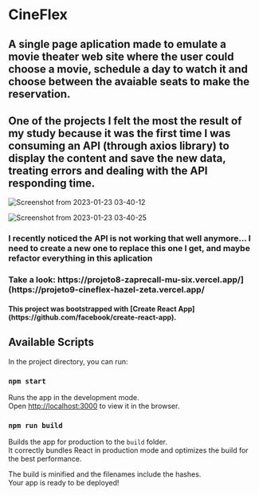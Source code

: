 <h1>CineFlex</h1>

<h2>A single page aplication made to emulate a movie theater web site where the user could choose a movie, schedule a day to watch it and choose between the avaiable seats to make the reservation.</h2>

  
<h2>One of the projects I felt the most the result of my study because it was the first time I was consuming an API (through axios library) to display the content and save the new data, treating errors and dealing with the API responding time.</h2>


![Screenshot from 2023-01-23 03-40-12](https://user-images.githubusercontent.com/106840825/213979700-fe806c2b-d806-4697-86b5-b857aa05486c.png)

![Screenshot from 2023-01-23 03-40-25](https://user-images.githubusercontent.com/106840825/213979715-90c8539f-0d17-4f6d-a921-82fe02a096c8.png)



<h3>I recently noticed the API is not working that well anymore... I need to create a new one to replace this one I get, and maybe refactor everything in this aplication</h3>
<h3>Take a look: https://projeto8-zaprecall-mu-six.vercel.app/](https://projeto9-cineflex-hazel-zeta.vercel.app/</h3>


<h4>This project was bootstrapped with [Create React App](https://github.com/facebook/create-react-app).</h4>

## Available Scripts

In the project directory, you can run:

### `npm start`

Runs the app in the development mode.\
Open [http://localhost:3000](http://localhost:3000) to view it in the browser.

### `npm run build`

Builds the app for production to the `build` folder.\
It correctly bundles React in production mode and optimizes the build for the best performance.

The build is minified and the filenames include the hashes.\
Your app is ready to be deployed!
